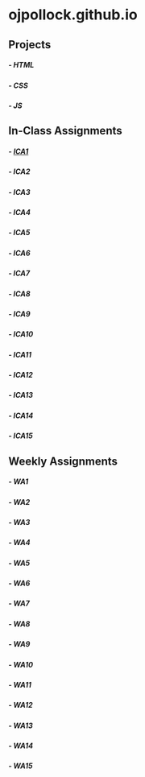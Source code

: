 # ojpollock.github.io

## Projects
##### - HTML
##### - CSS
##### - JS

## In-Class Assignments

##### - [ICA1](ojpollock.github.io/wa/wa1.html)
##### - ICA2
##### - ICA3
##### - ICA4
##### - ICA5
##### - ICA6
##### - ICA7
##### - ICA8
##### - ICA9
##### - ICA10
##### - ICA11
##### - ICA12
##### - ICA13
##### - ICA14
##### - ICA15

## Weekly Assignments

##### - WA1
##### - WA2
##### - WA3
##### - WA4
##### - WA5
##### - WA6
##### - WA7
##### - WA8
##### - WA9
##### - WA10
##### - WA11
##### - WA12
##### - WA13
##### - WA14
##### - WA15
